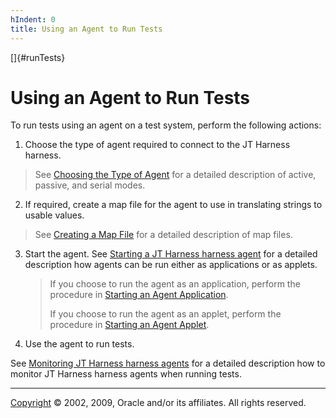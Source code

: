 ```yaml
---
hIndent: 0
title: Using an Agent to Run Tests
---
```


[]{#runTests}

# Using an Agent to Run Tests

To run tests using an agent on a test system, perform the following actions:

1.  Choose the type of agent required to connect to the JT Harness harness.

> See [Choosing the Type of Agent](choosingAgents.html) for a detailed description of active,
> passive, and serial modes.

2.  If required, create a map file for the agent to use in translating strings to usable values.

> See [Creating a Map File](mapFile.html) for a detailed description of map files.

3.  Start the agent. See [Starting a JT Harness harness agent](startAgent.html) for a detailed
    description how agents can be run either as applications or as applets.

    > If you choose to run the agent as an application, perform the procedure in [Starting an Agent
    > Application](startApplication.html).
    >
    > If you choose to run the agent as an applet, perform the procedure in [Starting an Agent
    > Applet](startApplets.html).

4.  Use the agent to run tests.

See [Monitoring JT Harness harness agents](monitoring.html) for a detailed description how to
monitor JT Harness harness agents when running tests.

----------------------------------------------------------------------------------------------------

[Copyright](../copyright.html) © 2002, 2009, Oracle and/or its affiliates. All rights reserved.
